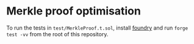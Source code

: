 # Merkle proof optimisation

To run the tests in `test/MerkleProof.t.sol`, install [foundry](https://getfoundry.sh/) and run `forge test -vv` from the root of this repository.
